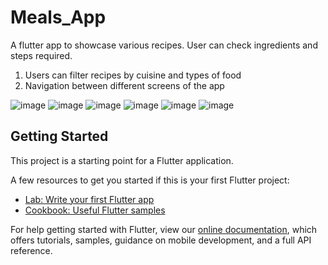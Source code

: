 # Meals_App

A flutter app to showcase various recipes. User can check ingredients and steps required. 

1. Users can filter recipes by cuisine and types of food
2. Navigation between different screens of the app

![image](https://user-images.githubusercontent.com/57430524/119264910-c47b9500-bc49-11eb-9855-bab48d04d30b.png)
![image](https://user-images.githubusercontent.com/57430524/119264939-dbba8280-bc49-11eb-9017-90c63be2a022.png)
![image](https://user-images.githubusercontent.com/57430524/119264948-e4ab5400-bc49-11eb-810f-6caf6117a63d.png)
![image](https://user-images.githubusercontent.com/57430524/119264952-eaa13500-bc49-11eb-9f63-d4f761907fa9.png)
![image](https://user-images.githubusercontent.com/57430524/119264960-eecd5280-bc49-11eb-9135-ff21220beead.png)
![image](https://user-images.githubusercontent.com/57430524/119264968-f4c33380-bc49-11eb-8a63-01ebbb2bc0b9.png)




## Getting Started

This project is a starting point for a Flutter application.

A few resources to get you started if this is your first Flutter project:

- [Lab: Write your first Flutter app](https://flutter.dev/docs/get-started/codelab)
- [Cookbook: Useful Flutter samples](https://flutter.dev/docs/cookbook)

For help getting started with Flutter, view our
[online documentation](https://flutter.dev/docs), which offers tutorials,
samples, guidance on mobile development, and a full API reference.
